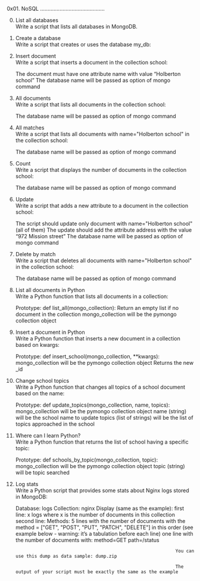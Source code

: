 0x01. NoSQL 
........................................... 


0. List all databases  
Write a script that lists all databases in MongoDB. 


1. Create a database  
Write a script that creates or uses the database my_db: 


2. Insert document  
Write a script that inserts a document in the collection school:

    The document must have one attribute name with value “Holberton school”
	    The database name will be passed as option of mongo command


3. All documents  
Write a script that lists all documents in the collection school:

    The database name will be passed as option of mongo command


4. All matches  
Write a script that lists all documents with name="Holberton school" in the collection school:

    The database name will be passed as option of mongo command


5. Count  
Write a script that displays the number of documents in the collection school:

    The database name will be passed as option of mongo command


6. Update  
Write a script that adds a new attribute to a document in the collection school:

    The script should update only document with name="Holberton school" (all of them)
	    The update should add the attribute address with the value “972 Mission street”
		    The database name will be passed as option of mongo command


7. Delete by match  
Write a script that deletes all documents with name="Holberton school" in the collection school:

    The database name will be passed as option of mongo command


8. List all documents in Python  
Write a Python function that lists all documents in a collection:

    Prototype: def list_all(mongo_collection):
	    Return an empty list if no document in the collection
		    mongo_collection will be the pymongo collection object


9. Insert a document in Python  
Write a Python function that inserts a new document in a collection based on kwargs:

    Prototype: def insert_school(mongo_collection, **kwargs):
	    mongo_collection will be the pymongo collection object
		    Returns the new _id


10. Change school topics  
Write a Python function that changes all topics of a school document based on the name:

    Prototype: def update_topics(mongo_collection, name, topics):
	    mongo_collection will be the pymongo collection object
		    name (string) will be the school name to update
			    topics (list of strings) will be the list of topics approached in the school


11. Where can I learn Python?  
Write a Python function that returns the list of school having a specific topic:

    Prototype: def schools_by_topic(mongo_collection, topic):
	    mongo_collection will be the pymongo collection object
		    topic (string) will be topic searched


12. Log stats  
Write a Python script that provides some stats about Nginx logs stored in MongoDB:

    Database: logs
	    Collection: nginx
		    Display (same as the example):
			        first line: x logs where x is the number of documents in this collection
					        second line: Methods:
							        5 lines with the number of documents with the method = ["GET", "POST", "PUT", "PATCH", "DELETE"] in this order (see example below - warning: it’s a tabulation before each line)
									        one line with the number of documents with:
											            method=GET
														            path=/status

																	You can use this dump as data sample: dump.zip

																	The output of your script must be exactly the same as the example
